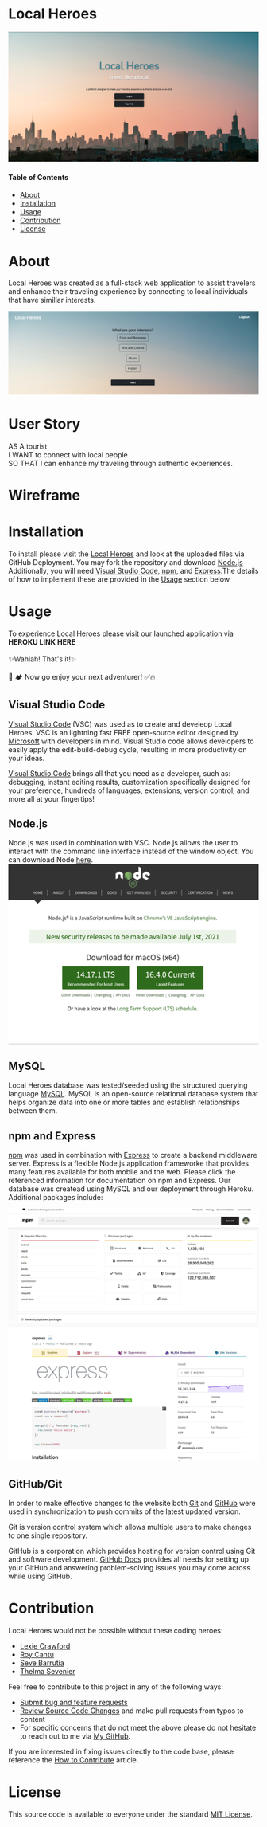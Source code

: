 # Local Heroes
![local heroes](public/assets/images/landing.jpg)
#### Table of Contents

- [About](#About)
- [Installation](#Installation)
- [Usage](#Usage)
- [Contribution](#Contribution)
- [License](#License)

# About
Local Heroes was created as a full-stack web application to assist travelers and enhance their traveling experience by connecting to local individuals that have similiar interests. 

![local heroes choice list](public/assets/images/choices.jpg)
# User Story
AS A tourist <br>
I WANT to connect with local people <br>
SO THAT I can enhance my traveling through authentic experiences.

# Wireframe

# Installation
To install please visit the [Local Heroes](https://github.com/r0yster/local-heroes) and look at the uploaded files via GitHub Deployment. You may fork the repository and download [Node.js](https://nodejs.org/en/) Additionally, you will need [Visual Studio Code](https://code.visualstudio.com/), [npm](https://www.npmjs.com/), and [Express](https://www.npmjs.com/package/express).The details of how to implement these are provided in the [Usage](#Usage) section below.

# Usage
To experience Local Heroes please visit our launched application via  **HEROKU LINK HERE** <br><br>
✨Wahlah! That's it!✨ <br><br>
🌇 🏕️ Now go enjoy your next adventurer!  ✅🔥 <br>
## Visual Studio Code
[Visual Studio Code](https://code.visualstudio.com/) (VSC) was used as to create and develeop Local Heroes. VSC is an lightning fast FREE open-source editor designed by [Microsoft](https://www.microsoft.com/en-us/) with developers in mind. Visual Studio code allows developers to easily apply the edit-build-debug cycle, resulting in more productivity on your ideas.

[Visual Studio Code](https://code.visualstudio.com/) brings all that you need as a developer, such as: debugging, instant editing results, customization specifically designed for your preference, hundreds of languages, extensions, version control, and more all at your fingertips!
## Node.js

Node.js was used in combination with VSC. Node.js allows the user to interact with the command line interface instead of the window object. You can download Node [here](https://nodejs.org/en/).
![](public/assets/images/node.jpg)
## MySQL
Local Heroes database was tested/seeded using the structured querying language [MySQL](https://www.mysql.com). MySQL is an open-source relational database system that helps organize data into one or more tables and establish relationships between them. 

## npm and Express

[npm](https://www.npmjs.com/package/inquirer) was used in combination with [Express](https://expressjs.com/) to create a backend middleware server. Express is a flexible Node.js application frameworke that provides many features available for both mobile and the web. Please click the referenced information for documentation on npm and Express. Our database was createad using MySQL and our deployment through Heroku. Additional packages include:

![](public/assets/images/npm.JPG)
![](public/assets/images/express.JPG)


## GitHub/Git

In order to make effective changes to the website both [Git](https://gitforwindows.org/) and [GitHub](https://github.com/) were used in synchronization to push commits of the latest updated version.

Git is version control system which allows multiple users to make changes to one single repository.

GitHub is a corporation which provides hosting for version control using Git and software development. [GitHub Docs](https://docs.github.com/en/free-pro-team@latest/github/setting-up-and-managing-your-github-user-account/managing-user-account-settings) provides all needs for setting up your GitHub and answering problem-solving issues you may come across while using GitHub.


# Contribution
Local Heroes would not be possible without these coding heroes:

- [Lexie Crawford](https://github.com/lexcraw4d)
- [Roy Cantu](https://github.com/r0yster)
- [Seve Barrutia](https://github.com/SeveBa)
- [Thelma Sevenier](https://github.com/lexcraw4d/ecommerce-back-end/issues)

Feel free to contribute to this project in any of the following ways:

- [Submit bug and feature requests](https://github.com/lexcraw4d/ecommerce-back-end/issues)
- [Review Source Code Changes](https://github.com/lexcraw4d/ecommerce-back-end/pulls) and make pull requests from typos to content
- For specific concerns that do not meet the above please do not hesitate to reach out to me via [My GitHub](https://github.com/lexcraw4d).

If you are interested in fixing issues directly to the code base, please reference the [How to Contribute](https://github.com/microsoft/vscode/wiki/How-to-Contribute) article.

# License

This source code is available to everyone under the standard [MIT License](https://github.com/microsoft/vscode/blob/master/LICENSE.txt).

